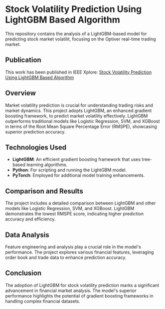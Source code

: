 # Stock Volatility Prediction Using LightGBM Based Algorithm

This repository contains the analysis of a LightGBM-based model for predicting stock market volatilit, focusing on the Optiver real-time trading market.

## Publication
This work has been published in IEEE Xplore:
[Stock Volatility Prediction Using LightGBM Based Algorithm](https://ieeexplore.ieee.org/document/9758400)


## Overview

Market volatility prediction is crucial for understanding trading risks and market dynamics. This project adopts LightGBM, an enhanced gradient boosting framework, to predict market volatility effectively. LightGBM outperforms traditional models like Logistic Regression, SVM, and XGBoost in terms of the Root Mean Square Percentage Error (RMSPE), showcasing superior prediction accuracy.

## Technologies Used

- **LightGBM**: An efficient gradient boosting framework that uses tree-based learning algorithms.
- **Python**: For scripting and running the LightGBM model.
- **PyTorch**: Employed for additional model training enhancements.


## Comparison and Results

The project includes a detailed comparison between LightGBM and other models like Logistic Regression, SVM, and XGBoost. LightGBM demonstrates the lowest RMSPE score, indicating higher prediction accuracy and efficiency.

## Data Analysis

Feature engineering and analysis play a crucial role in the model's performance. The project explores various financial features, leveraging order book and trade data to enhance prediction accuracy.

## Conclusion

The adoption of LightGBM for stock volatility prediction marks a significant advancement in financial market analysis. The model's superior performance highlights the potential of gradient boosting frameworks in handling complex financial datasets.


